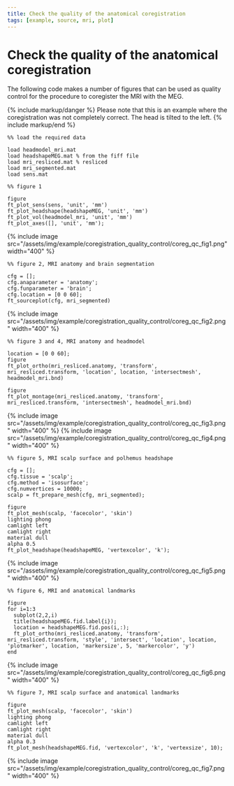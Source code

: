 ```yaml
---
title: Check the quality of the anatomical coregistration
tags: [example, source, mri, plot]
---
```


# Check the quality of the anatomical coregistration

The following code makes a number of figures that can be used as quality control for the procedure to coregister the MRI with the MEG.

{% include markup/danger %}
Please note that this is an example where the coregistration was not completely correct. The head is tilted to the left.
{% include markup/end %}

    %% load the required data

    load headmodel_mri.mat
    load headshapeMEG.mat % from the fiff file
    load mri_resliced.mat % resliced
    load mri_segmented.mat
    load sens.mat

    %% figure 1

    figure
    ft_plot_sens(sens, 'unit', 'mm')
    ft_plot_headshape(headshapeMEG, 'unit', 'mm')
    ft_plot_vol(headmodel_mri, 'unit', 'mm')
    ft_plot_axes([], 'unit', 'mm');

{% include image src="/assets/img/example/coregistration_quality_control/coreg_qc_fig1.png" width="400" %}

    %% figure 2, MRI anatomy and brain segmentation

    cfg = [];
    cfg.anaparameter = 'anatomy';
    cfg.funparameter = 'brain';
    cfg.location = [0 0 60];
    ft_sourceplot(cfg, mri_segmented)

{% include image src="/assets/img/example/coregistration_quality_control/coreg_qc_fig2.png" width="400" %}

    %% figure 3 and 4, MRI anatomy and headmodel

    location = [0 0 60];
    figure
    ft_plot_ortho(mri_resliced.anatomy, 'transform', mri_resliced.transform, 'location', location, 'intersectmesh', headmodel_mri.bnd)

    figure
    ft_plot_montage(mri_resliced.anatomy, 'transform', mri_resliced.transform, 'intersectmesh', headmodel_mri.bnd)

{% include image src="/assets/img/example/coregistration_quality_control/coreg_qc_fig3.png" width="400" %}
{% include image src="/assets/img/example/coregistration_quality_control/coreg_qc_fig4.png" width="400" %}

    %% figure 5, MRI scalp surface and polhemus headshape

    cfg = [];
    cfg.tissue = 'scalp';
    cfg.method = 'isosurface';
    cfg.numvertices = 10000;
    scalp = ft_prepare_mesh(cfg, mri_segmented);

    figure
    ft_plot_mesh(scalp, 'facecolor', 'skin')
    lighting phong
    camlight left
    camlight right
    material dull
    alpha 0.5
    ft_plot_headshape(headshapeMEG, 'vertexcolor', 'k');

{% include image src="/assets/img/example/coregistration_quality_control/coreg_qc_fig5.png" width="400" %}

    %% figure 6, MRI and anatomical landmarks

    figure
    for i=1:3
      subplot(2,2,i)
      title(headshapeMEG.fid.label{i});
      location = headshapeMEG.fid.pos(i,:);
      ft_plot_ortho(mri_resliced.anatomy, 'transform', mri_resliced.transform, 'style', 'intersect', 'location', location, 'plotmarker', location, 'markersize', 5, 'markercolor', 'y')
    end

{% include image src="/assets/img/example/coregistration_quality_control/coreg_qc_fig6.png" width="400" %}

    %% figure 7, MRI scalp surface and anatomical landmarks

    figure
    ft_plot_mesh(scalp, 'facecolor', 'skin')
    lighting phong
    camlight left
    camlight right
    material dull
    alpha 0.3
    ft_plot_mesh(headshapeMEG.fid, 'vertexcolor', 'k', 'vertexsize', 10);

{% include image src="/assets/img/example/coregistration_quality_control/coreg_qc_fig7.png" width="400" %}
